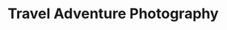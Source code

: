 ---
title: Travel Adventure Photography
client: SuperFastBusiness
image: '/assets/images/travel-adventure-photography.jpg'
thumbnail: /assets/images/thumbs/travel-adventure-photography.jpg
categories:
    - wordpress
    - design
---